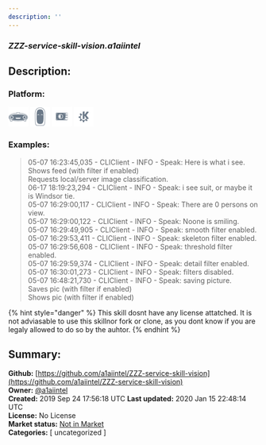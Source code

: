 ```yaml
---
description: ''
---
```


### _ZZZ-service-skill-vision.a1aiintel_  
## Description:  
  
  
  
### Platform:  
 ![Mark I](../.gitbook/assets/mark-1-icon.png)  ![Mark II](../.gitbook/assets/mark-2-icon.png)  ![Picroft](../.gitbook/assets/picroft-icon.png)  ![plasmoid](../.gitbook/assets/kde.png)   
### Examples:  
> 05-07 16:23:45,035 - CLIClient - INFO - Speak: Here is what i see.  
> Shows feed (with filter if enabled)  
> Requests local/server image classification.  
> 06-17 18:19:23,294 - CLIClient - INFO - Speak: i see suit, or maybe it is Windsor tie.  
> 05-07 16:29:00,117 - CLIClient - INFO - Speak: There are 0 persons on view.  
> 05-07 16:29:00,122 - CLIClient - INFO - Speak: Noone is smiling.  
> 05-07 16:29:49,905 - CLIClient - INFO - Speak: smooth filter enabled.  
> 05-07 16:29:53,411 - CLIClient - INFO - Speak: skeleton filter enabled.  
> 05-07 16:29:56,608 - CLIClient - INFO - Speak: threshold filter enabled.  
> 05-07 16:29:59,374 - CLIClient - INFO - Speak: detail filter enabled.  
> 05-07 16:30:01,273 - CLIClient - INFO - Speak: filters disabled.  
> 05-07 16:48:21,730 - CLIClient - INFO - Speak: saving picture.  
> Saves pic (with filter if enabled)  
> Shows pic (with filter if enabled)  
  
{% hint style="danger" %}
This skill dosnt have any license attatched. It is not adviasable to use this skillnor fork or clone, as you dont know if you are legaly allowed to do so by the auhtor.
{% endhint %}
  
## Summary:  
**Github:** [https://github.com/a1aiintel/ZZZ-service-skill-vision](https://github.com/a1aiintel/ZZZ-service-skill-vision)  
**Owner:** [@a1aiintel](https://github.com/a1aiintel)  
**Created:** 2019 Sep 24 17:56:18 UTC  **Last updated:** 2020 Jan 15 22:48:14 UTC  
**License:** No License  
**Market status:** [Not in Market](https://market.mycroft.ai/skill/)  
**Categories:** [ uncategorized ]   
